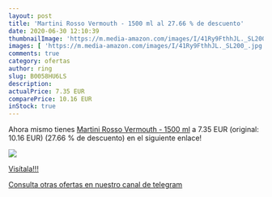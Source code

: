```yaml
---
layout: post
title: 'Martini Rosso Vermouth - 1500 ml al 27.66 % de descuento'
date: 2020-06-30 12:10:39
thumbnailImage: 'https://m.media-amazon.com/images/I/41Ry9FthhJL._SL200_.jpg'
images: [ 'https://m.media-amazon.com/images/I/41Ry9FthhJL._SL200_.jpg' ]
comments: true
category: ofertas
author: ring
slug: B0058HU6LS
description:
actualPrice: 7.35 EUR
comparePrice: 10.16 EUR
inStock: true
---
```


Ahora mismo tienes [Martini Rosso Vermouth - 1500 ml](https://www.amazon.com/dp/B0058HU6LS/?tag=redken08-20) a 7.35 EUR (original: 10.16 EUR) (27.66 %  de descuento) en el siguiente enlace!

[![](https://m.media-amazon.com/images/I/41Ry9FthhJL._SL200_.jpg)](https://www.amazon.com/dp/B0058HU6LS/?tag=redken08-20)

[Visítala!!!](https://www.amazon.com/dp/B0058HU6LS/?tag=redken08-20)

[Consulta otras ofertas en nuestro canal de telegram](https://t.me/s/ofertas25)
